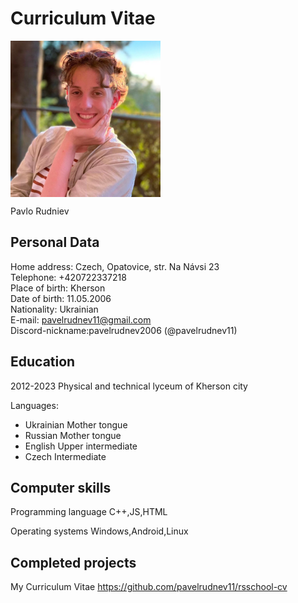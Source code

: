 ﻿
# Curriculum Vitae

<img src = "https://github.com/pavelrudnev11/rsschool-cv/blob/gh-pages/images/photo_2022-08-16_17-10-02.jpg?raw=true" width = "240" height = "250" alt = "CV photo" align = "center" />

Pavlo Rudniev  
## Personal Data  
Home address:    Czech, Opatovice, str. Na Návsi 23  
Telephone:       +420722337218  
Place of birth:  Kherson  
Date of birth:   11.05.2006  
Nationality:     Ukrainian  
E-mail:          pavelrudnev11@gmail.com     
Discord-nickname:pavelrudnev2006 (@pavelrudnev11)

## Education
2012-2023         Physical and technical lyceum of Kherson city   

Languages:        
- Ukrainian  	Mother tongue  
- Russian       Mother tongue  
- English       Upper intermediate  
- Czech         Intermediate  
## Computer skills

Programming language C++,JS,HTML

Operating systems Windows,Android,Linux

## Completed projects    
My Curriculum Vitae https://github.com/pavelrudnev11/rsschool-cv


